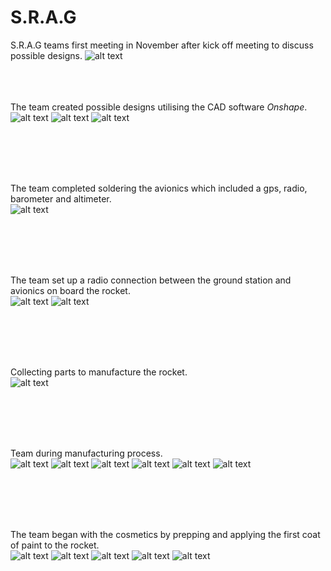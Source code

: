 # S.R.A.G



S.R.A.G teams first meeting in November after kick off meeting to discuss possible designs.
![alt text](<team meeting.png>) 
<br>
<br>
<br>
<br>

The team created possible designs utilising the CAD software *Onshape*.
<br>
![alt text](fuselag.png)
![alt text](<centering rings.png>)
![alt text](<cad rocket.png>)

<br>
<br>
<br>
<br>

The team completed soldering the avionics which included a gps, radio, barometer and altimeter.
<br>
![alt text](IMG_20240411_145304.jpg)

<br>
<br>
<br>
<br>

The team set up a radio connection between the ground station and avionics on board the rocket.
<br>
![alt text](avionics.jpg)
![alt text](<avnionics pt 2.jpg>)

<br>
<br>
<br>
<br>

Collecting parts to manufacture the rocket.
<br>
![alt text](<laser cutting.jpg>)

<br>
<br>
<br>
<br>

Team during manufacturing process.
<br>
![alt text](manufac6.jpg)
![alt text](manufac5.jpg)
![alt text](manufac1.jpg)
![alt text](manufac2.jpg)
![alt text](manufac3.jpg)
![alt text](manufac4.jpg)

<br>
<br>
<br>
<br>

The team began with the cosmetics by prepping and applying the first coat of paint to the rocket.
<br>
![alt text](prepaintt.jpg)
![alt text](paint.jpg)
![alt text](paint2.jpg)
![alt text](paint4.jpg)
![alt text](paint3.jpg)



